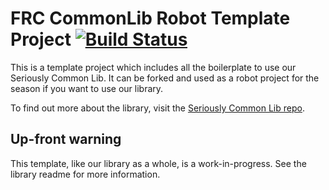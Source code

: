 # FRC CommonLib Robot Template Project [![Build Status](https://dev.azure.com/Team488/Team%20488%20Builds/_apis/build/status/Team488.FRCRobotTemplate?branchName=main)](https://dev.azure.com/Team488/Team%20488%20Builds/_build/latest?definitionId=3?branchName=main)

This is a template project which includes all the boilerplate to use our Seriously Common Lib. It can be forked and used as a robot project for the season if you want to use our library.

To find out more about the library, visit the [Seriously Common Lib repo](https://github.com/Team488/SeriouslyCommonLib).

## Up-front warning

This template, like our library as a whole, is a work-in-progress. See the library readme for more information.
